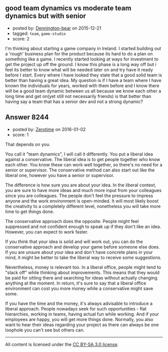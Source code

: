 ## good team dynamics vs moderate team dynamics but with senior

- posted by: [Dennington-bear](https://stackexchange.com/users/2677396/dennington-bear) on 2015-12-21
- tagged: `team`, `game-studio`
- score: 2

I'm thinking about starting a game company in Ireland. I started building out a 'rough' business plan for the product because its hard to do a plan on something like a game. I recently started looking at ways for investment to get the project up off the ground. I know this phase is a long way off but i feel its better to know what will be needed later on and try have it ready before I start. Every where I have looked they state that a good solid team is better than having a great idea. My question is if I have a team where I have known the individuals for years, worked with them before and I know there will be a good team dynamic between us all because we know each other a long time and get on(yet still not necessarily friends) is that better than having say a team that has a senior dev and not a strong dynamic?


## Answer 8244

- posted by: [Zerotime](https://stackexchange.com/users/4811661/zerotime) on 2016-01-02
- score: 1

That depends on you.

You call it "team dynamics", I will call it differently. You put a liberal idea against a conservative. The liberal idea is to get people together who know each other. You know these can work well together, so there's no need for a senior or supervisor. The conservative method can also start out like the liberal one, however you have a senior or supervisor.

The difference is how sure you are about your idea. In the liberal context, you are sure to have more ideas and much more input from your colleagues since you are colleagues. The people don't feel the pressure to impress anyone and the work environment is open-minded. It will most likely boost the creativity to a completely different level, nonetheless you will take more time to get things done.

The conservative approach does the opposite. People might feel suppressed and not confident enough to speak up if they don't like an idea. However, you can expect to work faster.

If you think that your idea is solid and will work out, you can do the conservative approach and develop your game before someone else does. If you are unsure about your idea and don't have concrete plans in your mind, it might be better to take the liberal way to receive some suggestions.

Nevertheless, money is relevant too. In a liberal office, people might tend to "slack off" while thinking about improvements. This means that they would be paid for sitting there and searching for ideas without actually changing anything at the moment. In return, it's sure to say that a liberal office environment can cost you more money while a conservative might save some.

If you have the time and the money, it's always advisable to introduce a liberal approach. People nowadays seek for such opportunities - flat hierarchies, working in teams, having actual fun while working. And if your employees are happy, you will get more things done. Normally, you also want to hear their ideas regarding your project as there can always be one loophole you can't see but others can.



---

All content is licensed under the [CC BY-SA 3.0 license](https://creativecommons.org/licenses/by-sa/3.0/).
